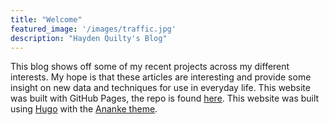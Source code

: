 ```yaml
---
title: "Welcome"
featured_image: '/images/traffic.jpg'
description: "Hayden Quilty's Blog"
---
```

This blog shows off some of my recent projects across my different interests. My hope is that these articles are interesting and provide some insight on new data and techniques for use in everyday life. This website was built with GitHub Pages, the repo is found [here](https://github.com/jhquilty99/blog). This website was built using [Hugo](https://gohugo.io/about/) with the [Ananke theme](https://github.com/theNewDynamic/gohugo-theme-ananke).
